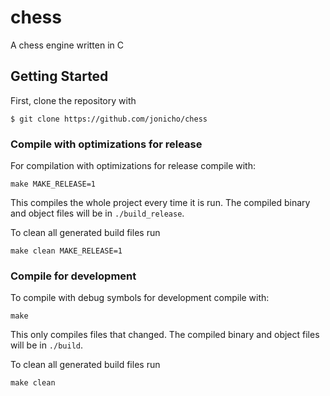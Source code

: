 # chess

A chess engine written in C

## Getting Started

First, clone the repository with
```
$ git clone https://github.com/jonicho/chess
```

### Compile with optimizations for release

For compilation with optimizations for release compile with:
```
make MAKE_RELEASE=1
```
This compiles the whole project every time it is run.
The compiled binary and object files will be in `./build_release`.

To clean all generated build files run
```
make clean MAKE_RELEASE=1
```

### Compile for development

To compile with debug symbols for development compile with:
```
make
```
This only compiles files that changed.
The compiled binary and object files will be in `./build`.

To clean all generated build files run
```
make clean
```
